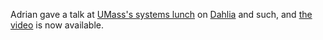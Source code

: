 Adrian gave a talk at [UMass's systems lunch][sl] on [Dahlia][] and such,
and [the video][v] is now available.

[v]: https://youtu.be/3ooLv7TmcCg
[sl]: https://systems-lunch.org
[dahlia]: https://capra.cs.cornell.edu/dahlia/
